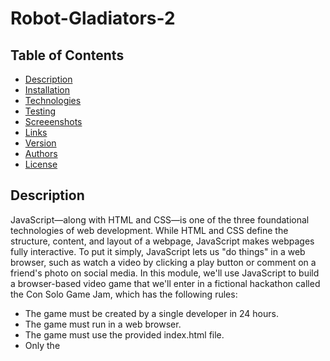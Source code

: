 # Robot-Gladiators-2

## Table of Contents
* [Description](#description)
* [Installation](#installation)
* [Technologies](#technologies)
* [Testing](#testing)
* [Screeenshots](#screenshots)
* [Links](#links)
* [Version](#version)
* [Authors](#authors)
* [License](#license)

## Description
JavaScript—along with HTML and CSS—is one of the three foundational technologies of web development. While HTML and CSS define the structure, content, and layout of a webpage, JavaScript makes webpages fully interactive. To put it simply, JavaScript lets us "do things" in a web browser, such as watch a video by clicking a play button or comment on a friend's photo on social media.  In this module, we'll use JavaScript to build a browser-based video game that we'll enter in a fictional hackathon called the Con Solo Game Jam, which has the following rules:
- The game must be created by a single developer in 24 hours.
- The game must run in a web browser.
- The game must use the provided index.html file.
- Only the <title> element of index.html may be changed.
- Participants cannot use CSS.
- All game code must be contained in the game.js JavaScript file.
- Extra points will be given for high-quality code

We will learn how to do the following:

- Communicate with the game player by using JavaScript functions.
- Assign and manipulate data using JavaScript variables and operators.
- Control the flow of the application by managing conditional statements.

The Game will work as follows:
- The game will prompt the player to name their robot.
- The player's robot will be initialized with the following properties:
-- 100 health points
-- 10 attack points
-- 10 money points
- The player's opponent, Roborto, will be initialized with the following properties:
-- 50 health points
-- 12 attack points
- The game will display "Welcome to Robot Gladiators!"
- The game will prompt the player to either fight the round or skip it.
- If the player chooses to skip:
-- A penalty of 10 money points will be deducted from the player's robot.
-- The game will end.
- If the player chooses to fight:
- The player's robot will attack Roborto, and the player-robot's attack points will be deducted from Roborto's health points.
- The game will display Roborto's remaining health points.
- Roborto will attack the player's robot, and Roberto's attack points will be deducted from the player's robot's health points.
- The game will display the player-robot's remaining health points.
- The game will end.

![Starting Image](assets/images/alertGameStart-image.JPG)

## Installation
There are no technologies that need to be installed for this application.

## Technologies
![HTML5](https://img.shields.io/badge/-HTML5-cf250e?logo=html5&logoColor=white&style=plastic)
![Javascript](https://img.shields.io/badge/-Javascript-F7DF1E?logo=javascript&logoColor=black&style=plastic)

## Testing
There are no testing dependencies for this application.

## Screenshots
All screen shots are located in: /assets/images/...

## Links
GitHub Repo
https://github.com/rprice000/robot-gladiators-2

Deployed GitHub Page
https://rprice000.github.io/robot-gladiators-2/

## Version
- 2.0.0

## Authors
- Reagan Price
- GitHub Account: rprice000
- Email: rtprice21@gmail.com

## License
This project is licensed under the Rice Univserity Full Stack Web Developer Bootcamp.